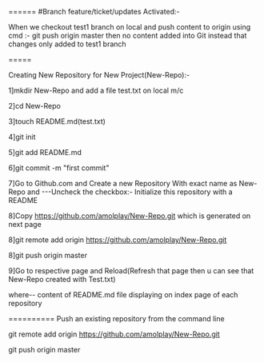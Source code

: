 ======
#Branch feature/ticket/updates Activated:-

When we checkout test1 branch on local and push content to origin using cmd :- git push origin master then no content added into Git instead that changes only added to test1 branch

=====

Creating New Repository for New Project(New-Repo):-

1]mkdir New-Repo and add a file test.txt on local m/c

2]cd New-Repo

3]touch README.md(test.txt)

4]git init

5]git add README.md

6]git commit -m "first commit"

7]Go to Github.com and Create a new Repository With exact name as New-Repo and ---Uncheck the checkbox:- Initialize this repository with a README

8]Copy https://github.com/amolplay/New-Repo.git which is generated on next page

8]git remote add origin https://github.com/amolplay/New-Repo.git

8]git push origin master

9]Go to respective page and Reload(Refresh that page then u can see that New-Repo created with Test.txt)

where-- content of README.md file displaying on index page of each repository

==========
Push an existing repository from the command line

git remote add origin https://github.com/amolplay/New-Repo.git

git push origin master
